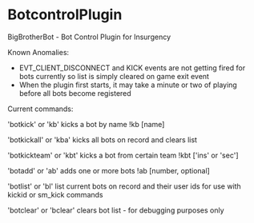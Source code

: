 # BotcontrolPlugin
BigBrotherBot - Bot Control Plugin for Insurgency

Known Anomalies:
- EVT_CLIENT_DISCONNECT and KICK events are not getting fired for bots currently so list is simply cleared on game exit event
- When the plugin first starts, it may take a minute or two of playing before all bots become registered

Current commands:

'botkick' or 'kb'
kicks a bot by name
!kb [name]

'botkickall' or 'kba'
kicks all bots on record and clears list

'botkickteam' or 'kbt'
kicks a bot from certain team
!kbt ['ins' or 'sec']

'botadd' or 'ab'
adds one or more bots
!ab [number, optional]

'botlist' or 'bl'
list current bots on record and their user ids for use with kickid or sm_kick commands

'botclear' or 'bclear'
clears bot list - for debugging purposes only
